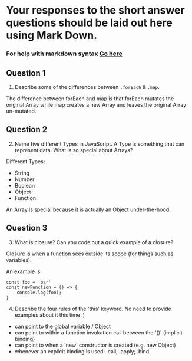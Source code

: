 # Your responses to the short answer questions should be laid out here using Mark Down.
### For help with markdown syntax [Go here](https://github.com/adam-p/markdown-here/wiki/Markdown-Cheatsheet)

## Question 1
1. Describe some of the differences between `.forEach` & `.map`.

The difference between forEach and map is that forEach mutates the original Array while map creates a new Array and leaves the original Array un-mutated.

## Question 2
2. Name five different Types in JavaScript. A Type is something that can represent data. What is so special about Arrays?

Different Types:
- String
- Number
- Boolean
- Object
- Function

An Array is special because it is actually an Object under-the-hood.

## Question 3
3. What is closure? Can you code out a quick example of a closure?

Closure is when a function sees outside its scope (for things such as variables).

An example is:

```
const foo = 'bar'
const newFunction = () => {
    console.log(foo);
}
```

4. Describe the four rules of the 'this' keyword. No need to provide examples about it this time :)

- can point to the global variable / Object
- can point to within a function invokation call between the '()' (implicit binding)
- can point to when a 'new' constructor is created (e.g. new Object)
- whenever an explicit binding is used: .call; .apply; .bind

